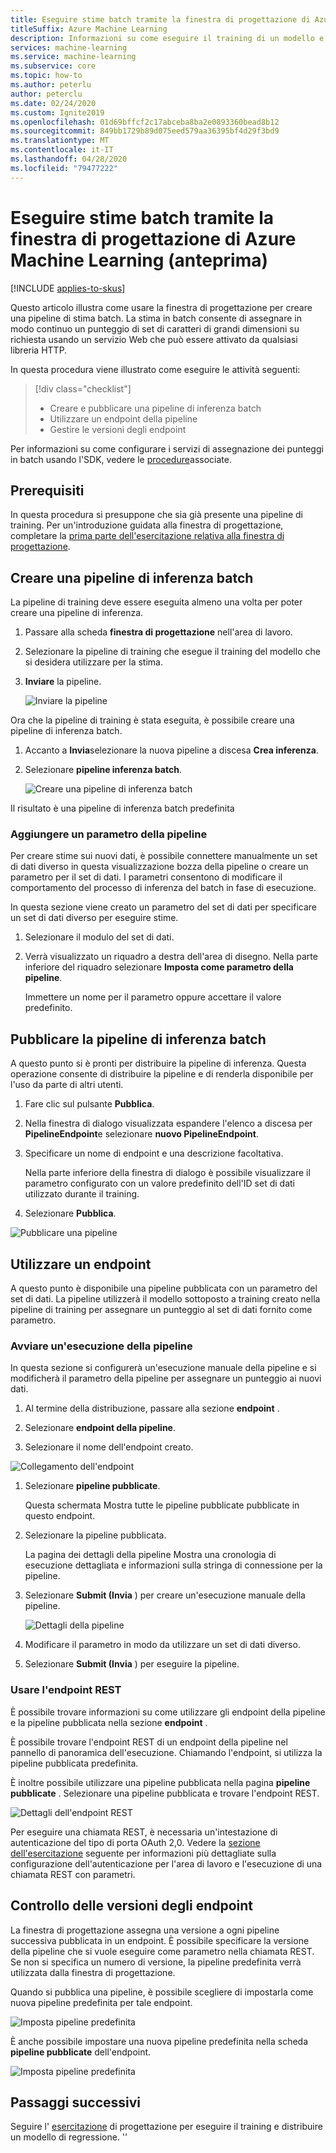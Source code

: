 ```yaml
---
title: Eseguire stime batch tramite la finestra di progettazione di Azure Machine Learning (anteprima)
titleSuffix: Azure Machine Learning
description: Informazioni su come eseguire il training di un modello e configurare una pipeline di stime batch usando la finestra di progettazione. Distribuire la pipeline come servizio Web con parametri, che può essere attivato da qualsiasi libreria HTTP.
services: machine-learning
ms.service: machine-learning
ms.subservice: core
ms.topic: how-to
ms.author: peterlu
author: peterclu
ms.date: 02/24/2020
ms.custom: Ignite2019
ms.openlocfilehash: 01d69bffcf2c17abceba8ba2e0893360bead8b12
ms.sourcegitcommit: 849bb1729b89d075eed579aa36395bf4d29f3bd9
ms.translationtype: MT
ms.contentlocale: it-IT
ms.lasthandoff: 04/28/2020
ms.locfileid: "79477222"
---
```

# <a name="run-batch-predictions-using-azure-machine-learning-designer-preview"></a>Eseguire stime batch tramite la finestra di progettazione di Azure Machine Learning (anteprima)
[!INCLUDE [applies-to-skus](../../includes/aml-applies-to-enterprise-sku.md)]

Questo articolo illustra come usare la finestra di progettazione per creare una pipeline di stima batch. La stima in batch consente di assegnare in modo continuo un punteggio di set di caratteri di grandi dimensioni su richiesta usando un servizio Web che può essere attivato da qualsiasi libreria HTTP.

In questa procedura viene illustrato come eseguire le attività seguenti:

> [!div class="checklist"]
> * Creare e pubblicare una pipeline di inferenza batch
> * Utilizzare un endpoint della pipeline
> * Gestire le versioni degli endpoint

Per informazioni su come configurare i servizi di assegnazione dei punteggi in batch usando l'SDK, vedere le [procedure](how-to-run-batch-predictions.md)associate.

## <a name="prerequisites"></a>Prerequisiti

In questa procedura si presuppone che sia già presente una pipeline di training. Per un'introduzione guidata alla finestra di progettazione, completare la [prima parte dell'esercitazione relativa alla finestra di progettazione](tutorial-designer-automobile-price-train-score.md). 

## <a name="create-a-batch-inference-pipeline"></a>Creare una pipeline di inferenza batch

La pipeline di training deve essere eseguita almeno una volta per poter creare una pipeline di inferenza.

1. Passare alla scheda **finestra di progettazione** nell'area di lavoro.

1. Selezionare la pipeline di training che esegue il training del modello che si desidera utilizzare per la stima.

1. **Inviare** la pipeline.

    ![Inviare la pipeline](./media/how-to-run-batch-predictions-designer/run-training-pipeline.png)

Ora che la pipeline di training è stata eseguita, è possibile creare una pipeline di inferenza batch.

1. Accanto a **Invia**selezionare la nuova pipeline a discesa **Crea inferenza**.

1. Selezionare **pipeline inferenza batch**.

    ![Creare una pipeline di inferenza batch](./media/how-to-run-batch-predictions-designer/create-batch-inference.png)
    
Il risultato è una pipeline di inferenza batch predefinita 

### <a name="add-a-pipeline-parameter"></a>Aggiungere un parametro della pipeline

Per creare stime sui nuovi dati, è possibile connettere manualmente un set di dati diverso in questa visualizzazione bozza della pipeline o creare un parametro per il set di dati. I parametri consentono di modificare il comportamento del processo di inferenza del batch in fase di esecuzione.

In questa sezione viene creato un parametro del set di dati per specificare un set di dati diverso per eseguire stime.

1. Selezionare il modulo del set di dati.

1. Verrà visualizzato un riquadro a destra dell'area di disegno. Nella parte inferiore del riquadro selezionare **Imposta come parametro della pipeline**.
   
    Immettere un nome per il parametro oppure accettare il valore predefinito.

## <a name="publish-your-batch-inferencing-pipeline"></a>Pubblicare la pipeline di inferenza batch

A questo punto si è pronti per distribuire la pipeline di inferenza. Questa operazione consente di distribuire la pipeline e di renderla disponibile per l'uso da parte di altri utenti.

1. Fare clic sul pulsante **Pubblica**.

1. Nella finestra di dialogo visualizzata espandere l'elenco a discesa per **PipelineEndpoint**e selezionare **nuovo PipelineEndpoint**.

1. Specificare un nome di endpoint e una descrizione facoltativa.

    Nella parte inferiore della finestra di dialogo è possibile visualizzare il parametro configurato con un valore predefinito dell'ID set di dati utilizzato durante il training.

1. Selezionare **Pubblica**.

![Pubblicare una pipeline](./media/how-to-run-batch-predictions-designer/publish-inference-pipeline.png)


## <a name="consume-an-endpoint"></a>Utilizzare un endpoint

A questo punto è disponibile una pipeline pubblicata con un parametro del set di dati. La pipeline utilizzerà il modello sottoposto a training creato nella pipeline di training per assegnare un punteggio al set di dati fornito come parametro.

### <a name="submit-a-pipeline-run"></a>Avviare un'esecuzione della pipeline 

In questa sezione si configurerà un'esecuzione manuale della pipeline e si modificherà il parametro della pipeline per assegnare un punteggio ai nuovi dati. 

1. Al termine della distribuzione, passare alla sezione **endpoint** .

1. Selezionare **endpoint della pipeline**.

1. Selezionare il nome dell'endpoint creato.

![Collegamento dell'endpoint](./media/how-to-run-batch-predictions-designer/manage-endpoints.png)

1. Selezionare **pipeline pubblicate**.

    Questa schermata Mostra tutte le pipeline pubblicate pubblicate in questo endpoint.

1. Selezionare la pipeline pubblicata.

    La pagina dei dettagli della pipeline Mostra una cronologia di esecuzione dettagliata e informazioni sulla stringa di connessione per la pipeline. 
    
1. Selezionare **Submit (Invia** ) per creare un'esecuzione manuale della pipeline.

    ![Dettagli della pipeline](./media/how-to-run-batch-predictions-designer/submit-manual-run.png)
    
1. Modificare il parametro in modo da utilizzare un set di dati diverso.
    
1. Selezionare **Submit (Invia** ) per eseguire la pipeline.

### <a name="use-the-rest-endpoint"></a>Usare l'endpoint REST

È possibile trovare informazioni su come utilizzare gli endpoint della pipeline e la pipeline pubblicata nella sezione **endpoint** .

È possibile trovare l'endpoint REST di un endpoint della pipeline nel pannello di panoramica dell'esecuzione. Chiamando l'endpoint, si utilizza la pipeline pubblicata predefinita.

È inoltre possibile utilizzare una pipeline pubblicata nella pagina **pipeline pubblicate** . Selezionare una pipeline pubblicata e trovare l'endpoint REST. 

![Dettagli dell'endpoint REST](./media/how-to-run-batch-predictions-designer/rest-endpoint-details.png)

Per eseguire una chiamata REST, è necessaria un'intestazione di autenticazione del tipo di porta OAuth 2,0. Vedere la [sezione dell'esercitazione](tutorial-pipeline-batch-scoring-classification.md#publish-and-run-from-a-rest-endpoint) seguente per informazioni più dettagliate sulla configurazione dell'autenticazione per l'area di lavoro e l'esecuzione di una chiamata REST con parametri.

## <a name="versioning-endpoints"></a>Controllo delle versioni degli endpoint

La finestra di progettazione assegna una versione a ogni pipeline successiva pubblicata in un endpoint. È possibile specificare la versione della pipeline che si vuole eseguire come parametro nella chiamata REST. Se non si specifica un numero di versione, la pipeline predefinita verrà utilizzata dalla finestra di progettazione.

Quando si pubblica una pipeline, è possibile scegliere di impostarla come nuova pipeline predefinita per tale endpoint.

![Imposta pipeline predefinita](./media/how-to-run-batch-predictions-designer/set-default-pipeline.png)

È anche possibile impostare una nuova pipeline predefinita nella scheda **pipeline pubblicate** dell'endpoint.

![Imposta pipeline predefinita](./media/how-to-run-batch-predictions-designer/set-new-default-pipeline.png)

## <a name="next-steps"></a>Passaggi successivi

Seguire l' [esercitazione](tutorial-designer-automobile-price-train-score.md) di progettazione per eseguire il training e distribuire un modello di regressione.
''